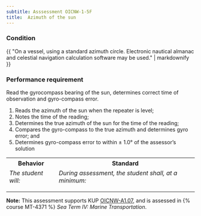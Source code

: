 ```yaml
---
subtitle: Asssessment OICNW-1-5F
title:  Azimuth of the sun
---
```




### Condition

{{ "On a vessel, using a standard azimuth circle. Electronic nautical almanac and celestial navigation calculation software may be used." | markdownify }}

### Performance requirement 

<table width='100%' class='Guidelines'>
 <thead>
 <tr>
     <th class='thirty'>Behavior</th>
     <th class='seventy'>Standard</th>
 </tr>
 <tr>
     <td><em>The student will:</em></td>
     <td><em>During assessment, the student shall, at a minimum:</em></td>
 </tr>
 </thead>
 <tbody>


<!--rowstart-->

Read the gyrocompass bearing of the sun, determines correct time of observation and gyro-compass error.

<!--cellbreak-->

1.	Reads the azimuth of the sun when the repeater is level;
2.	Notes the time of the reading;
3.	Determines the true azimuth of the sun for the time of the reading;
4.	Compares the gyro-compass to the true azimuth and determines gyro error; and
5.	Determines gyro-compass error to within ± 1.0° of the assessor’s solution

<!--rowend-->


 </tbody>
 </table>



*****

**Note:** This assessment supports KUP [OICNW-A1.07]({{site.baseurl}}/tables/21.html#OICNW-A1.07), and is assessed in  {% course  MT-4371 %}  *Sea Term IV: Marine Transportation*. 

